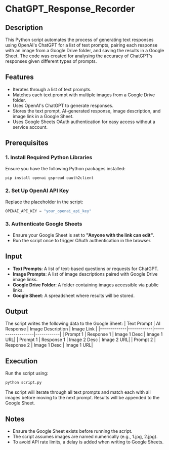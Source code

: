 # ChatGPT_Response_Recorder

## Description
This Python script automates the process of generating text responses using OpenAI's ChatGPT for a list of text prompts, pairing each response with an image from a Google Drive folder, and saving the results in a Google Sheet. The code was created for analysing the accuracy of ChatGPT's responses given different types of prompts.

## Features
- Iterates through a list of text prompts.
- Matches each text prompt with multiple images from a Google Drive folder.
- Uses OpenAI's ChatGPT to generate responses.
- Stores the text prompt, AI-generated response, image description, and image link in a Google Sheet.
- Uses Google Sheets OAuth authentication for easy access without a service account.

## Prerequisites
### 1. Install Required Python Libraries
Ensure you have the following Python packages installed:
```sh
pip install openai gspread oauth2client
```

### 2. Set Up OpenAI API Key
Replace the placeholder in the script:
```python
OPENAI_API_KEY = "your_openai_api_key"
```

### 3. Authenticate Google Sheets
- Ensure your Google Sheet is set to **"Anyone with the link can edit"**.
- Run the script once to trigger OAuth authentication in the browser.

## Input
- **Text Prompts**: A list of text-based questions or requests for ChatGPT.
- **Image Prompts**: A list of image descriptions paired with Google Drive image links.
- **Google Drive Folder**: A folder containing images accessible via public links.
- **Google Sheet**: A spreadsheet where results will be stored.

## Output
The script writes the following data to the Google Sheet:
| Text Prompt | AI Response | Image Description | Image Link |
|-------------|------------|-------------------|------------|
| Prompt 1    | Response 1 | Image 1 Desc      | Image 1 URL|
| Prompt 1    | Response 1 | Image 2 Desc      | Image 2 URL|
| Prompt 2    | Response 2 | Image 1 Desc      | Image 1 URL|

## Execution
Run the script using:
```sh
python script.py
```
The script will iterate through all text prompts and match each with all images before moving to the next prompt. Results will be appended to the Google Sheet.

## Notes
- Ensure the Google Sheet exists before running the script.
- The script assumes images are named numerically (e.g., 1.jpg, 2.jpg).
- To avoid API rate limits, a delay is added when writing to Google Sheets.
